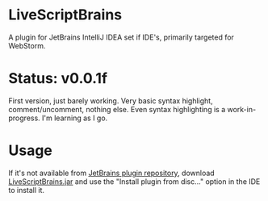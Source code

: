 # LiveScriptBrains
A plugin for JetBrains IntelliJ IDEA set if IDE's, primarily targeted for WebStorm.

# Status: v0.0.1f
First version, just barely working. Very basic syntax highlight, comment/uncomment, nothing else. Even syntax highlighting is a work-in-progress. I'm learning as I go.

# Usage
If it's not available from [JetBrains plugin repository](https://plugins.jetbrains.com/plugin/7946), download [LiveScriptBrains.jar](LiveScriptBrains.jar) and use the "Install plugin from disc..." option in the IDE to install it.
